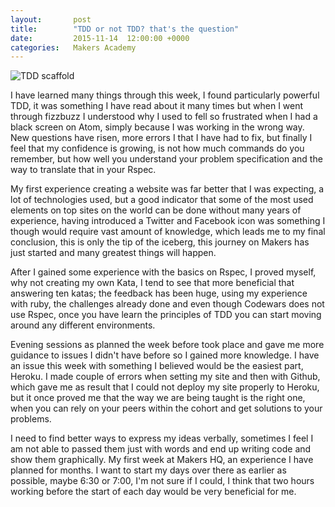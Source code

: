 ```yaml
---
layout:       post
title:        "TDD or not TDD? that's the question"
date:         2015-11-14  12:00:00 +0000
categories:   Makers Academy
---
```


<img
  src="https://www.dropbox.com/s/gqgerpobvjq77pw/no-TDD_vs_TDD.jpg?dl=1"
  alt="TDD scaffold">

I have learned many things through this week, I found particularly powerful TDD, it was something I have read about it many times but when I went through fizzbuzz I understood why I used to fell so frustrated when I had a black screen on Atom, simply because I was working in the wrong way. New questions have risen, more errors I that I have had to fix, but finally I feel that my confidence is growing, is not how much commands do you remember, but how well you understand your problem specification and the way to translate that in your Rspec.

My first experience creating a website was far better that I was expecting, a lot of technologies used, but a good indicator that some of the most used elements on top sites on the world can be done without many years of experience, having introduced a Twitter and Facebook icon was something I though would require vast amount of knowledge, which leads me to my final conclusion, this is only the tip of the iceberg, this journey on Makers has just started and many greatest things will happen.

After I gained some experience with the basics on Rspec, I proved myself, why not creating my own Kata, I tend to see that more beneficial that answering ten katas; the feedback has been huge, using my experience with ruby, the challenges already done and even though Codewars does not use Rspec, once you have learn the principles of TDD you can start moving around any different environments.

Evening sessions as planned the week before took place and gave me more guidance to issues I didn't have before so I gained more knowledge.
I have an issue this week with something I believed would be the easiest part, Heroku. I made couple of errors when setting my site and then with Github, which gave me as result that I could not deploy my site properly to Heroku, but it once proved me that the way we are being taught is the right one, when you can rely on your peers within the cohort and get solutions to your problems.

I need to find better ways to express my ideas verbally, sometimes I feel I am not able to passed them just with words and end up writing code and show them graphically.
My first week at Makers HQ, an experience I have planned for months. I want to start my days over there as earlier as possible, maybe 6:30 or 7:00, I'm not sure if I could, I think that two hours working before the start of each day would be very beneficial for me.
